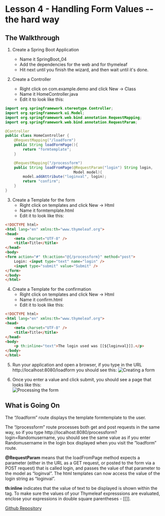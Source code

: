 # Lesson 4 - Handling Form Values -- the hard way 
## The Walkthrough 

1. Create a Spring Boot Application 
	* Name it SpringBoot_04 
	* Add the dependencies for the web and for thymeleaf 
	* Hit next until you finish the wizard, and then wait until it's done.    

2. Create a Controller 
	* Right click on com.example.demo and click New -> Class 
	* Name it HomeController.java 
	* Edit it to look like this: 
```java
import org.springframework.stereotype.Controller;
import org.springframework.ui.Model;
import org.springframework.web.bind.annotation.RequestMapping;
import org.springframework.web.bind.annotation.RequestParam;

@Controller
public class HomeController {
    @RequestMapping("/loadform")
    public String loadFormPage(){
        return "formtemplate";
    }

    @RequestMapping("/processform")
    public String loadFromPage(@RequestParam("login") String login,
                               Model model){
        model.addAttribute("loginval", login);
        return "confirm";
    }
}
```

3. Create a Template for the form
  	* Right click on templates and click New -> Html 
	* Name it formtemplate.html 
	* Edit it to look like this: 
```html
<!DOCTYPE html>
<html lang="en" xmlns:th="www.thymeleaf.org">
<head>
    <meta charset="UTF-8" />
    <title>Title</title>
</head>
<body>
<form action="#" th:action="@{/processform}" method="post">
    Login: <input type="text" name="login" />
    <input type="submit" value="Submit" />
</form>
</body>
</html>
```

4. Create a Template for the confirmation
  	* Right click on templates and click New -> Html 
	* Name it confirm.html 
	* Edit it to look like this: 
```html
<!DOCTYPE html>
<html lang="en" xmlns:th="www.thymeleaf.org">
<head>
    <meta charset="UTF-8" />
    <title>Title</title>
</head>
<body>
    <p th:inline="text">The login used was [[${loginval}]].</p>
</body>
</html>
```

5. Run your application and open a browser, if you type in the URL http://localhost:8080/loadform you should see this: 
![Creating a form](https://github.com/ajhenley/unofficialguides/blob/master/IntroToSpringBoot/img/Lesson04a.png "Creating a form")

6. Once you enter a value and click submit, you should see a page that looks like this:  
![Processing the form](https://github.com/ajhenley/unofficialguides/blob/master/IntroToSpringBoot/img/Lesson04b.png "Processing the form")


## What is Going On
The “/loadform” route displays the template formtemplate to the user.  

The “/processform” route processes both get and post requests in the same way, so if you type http://localhost:8080/processform?login=Randomusername, you should see the same value as if you enter Randomusername in the login box displayed when you visit the ”loadform” route.  

**@RequestParam** means that the loadFromPage method expects a parameter (either in the URL as a GET request, or posted to the form via a POST request) that is called login, and passes the value of that parameter to the model as “loginval”. The html templates can now access the value of the login string as “loginval”.  

**th:inline** indicates that the value of text to be displayed is shown within the tag. To make sure the values of your Thymeleaf expresssions are evaluated, enclose your expressions in double square parentheses - [[]]. 

[Github Repository](https://github.com/ajhenley/SpringBoot_04)
